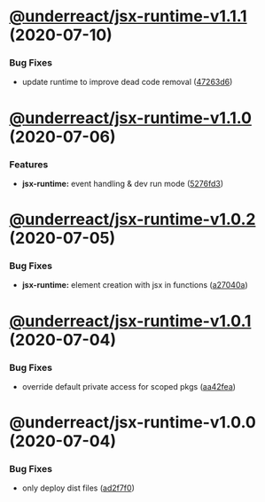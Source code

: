 # [@underreact/jsx-runtime-v1.1.1](https://github.com/sterlingwes/underreact/compare/@underreact/jsx-runtime-v1.1.0...@underreact/jsx-runtime-v1.1.1) (2020-07-10)


### Bug Fixes

* update runtime to improve dead code removal ([47263d6](https://github.com/sterlingwes/underreact/commit/47263d6e75d4683c23433fd668198123628e1be4))

# [@underreact/jsx-runtime-v1.1.0](https://github.com/sterlingwes/underreact/compare/@underreact/jsx-runtime-v1.0.2...@underreact/jsx-runtime-v1.1.0) (2020-07-06)


### Features

* **jsx-runtime:** event handling & dev run mode ([5276fd3](https://github.com/sterlingwes/underreact/commit/5276fd3ae72e2113d1cd0399fc5829097f8507ec))

# [@underreact/jsx-runtime-v1.0.2](https://github.com/sterlingwes/underreact/compare/@underreact/jsx-runtime-v1.0.1...@underreact/jsx-runtime-v1.0.2) (2020-07-05)


### Bug Fixes

* **jsx-runtime:** element creation with jsx in functions ([a27040a](https://github.com/sterlingwes/underreact/commit/a27040a79cfb50710a14ce4e9dce5ee4ac0a500e))

# [@underreact/jsx-runtime-v1.0.1](https://github.com/sterlingwes/underreact/compare/@underreact/jsx-runtime-v1.0.0...@underreact/jsx-runtime-v1.0.1) (2020-07-04)


### Bug Fixes

* override default private access for scoped pkgs ([aa42fea](https://github.com/sterlingwes/underreact/commit/aa42fea6c1e8694a4565ce5b3903ba1b3c18a34a))

# @underreact/jsx-runtime-v1.0.0 (2020-07-04)


### Bug Fixes

* only deploy dist files ([ad2f7f0](https://github.com/sterlingwes/underreact/commit/ad2f7f0ba801b653b71a3f5027d798251bf79131))
